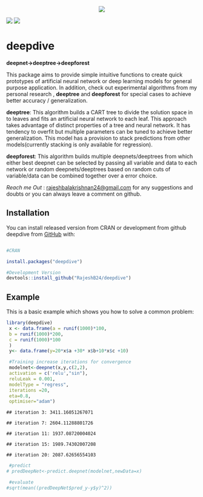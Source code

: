
<!-- README.md is generated from README.Rmd. Please edit that file -->

<p align="center">

<img  src="https://i.ibb.co/Snv5grs/deepdivelogo.png">

</p>

[![](https://www.r-pkg.org/badges/version/deepdive?color=green)](https://cran.r-project.org/package=deepdive)
[![](https://img.shields.io/badge/Dev-1.0.1-green.svg)](https://rajeshb24.github.io/deepdive/)

# deepdive

**deepnet-\>deeptree-\>deepforest**

This package aims to provide simple intuitive functions to create quick
prototypes of artificial neural network or deep learning models for
general purpose application. In addition, check out experimental
algorithms from my personal research , **deeptree** and **deepforest**
for special cases to achieve better accuracy / generalization.

**deeptree**: This algorithm builds a CART tree to divide the solution
space in to leaves and fits an artificial neural network to each leaf.
This approach takes advantage of distinct properties of a tree and
neural network. It has tendency to overfit but multiple parameters can
be tuned to achieve better generalization. This model has a provision to
stack predictions from other models(currently stacking is only available
for regression).

**deepforest**: This algorithm builds multiple deepnets/deeptrees from
which either best deepnet can be selected by passing all variable and
data to each network or random deepnets/deeptrees based on random cuts
of variable/data can be combined together over a error choice.

*Reach me Out* : <rajeshbalakrishnan24@gmail.com> for any suggestions
and doubts or you can always leave a comment on github.

## Installation

You can install released version from CRAN or development from github
deepdive from [GitHub](https://github.com/RajeshB24/deepdive) with:

``` r

#CRAN

install.packages("deepdive")

#Development Version
devtools::install_github("RajeshB24/deepdive")
```

## Example

This is a basic example which shows you how to solve a common problem:

``` r
library(deepdive)
 x <- data.frame(a = runif(1000)*100,
 b = runif(1000)*200,
 c = runif(1000)*100
 )
 y<- data.frame(y=20*x$a +30* x$b+10*x$c +10)

 #Training increase iterations for convergence
 modelnet<-deepnet(x,y,c(2,2),
 activation = c('relu',"sin"),
 reluLeak = 0.001,
 modelType = "regress",
 iterations =20,
 eta=0.8,
 optimiser="adam")
```

    ## iteration 3: 3411.16051267071

    ## iteration 7: 2604.11288801726

    ## iteration 11: 1937.08720004024

    ## iteration 15: 1989.74302007208

    ## iteration 20: 2087.62656554103

``` r
 #predict
# predDeepNet<-predict.deepnet(modelnet,newData=x)

 #evaluate
#sqrt(mean((predDeepNet$pred_y-y$y)^2))
```
